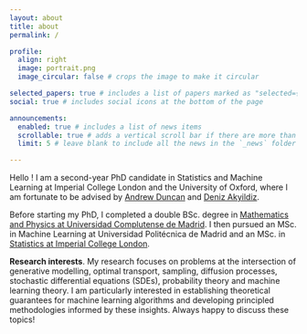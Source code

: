 ```yaml
---
layout: about
title: about
permalink: /

profile:
  align: right
  image: portrait.png
  image_circular: false # crops the image to make it circular

selected_papers: true # includes a list of papers marked as "selected={true}"
social: true # includes social icons at the bottom of the page

announcements:
  enabled: true # includes a list of news items
  scrollable: true # adds a vertical scroll bar if there are more than 3 news items
  limit: 5 # leave blank to include all the news in the `_news` folder # # **Open to opportunities**. I am seeking research internships for summer 2026. Please feel free to reach out!

---
```


Hello ! I am a second-year PhD candidate in Statistics and Machine Learning at Imperial College London and the University of Oxford, where I am fortunate to be advised by [Andrew Duncan](https://scholar.google.com/citations?user=3ZzC72cAAAAJ&hl=en) and [Deniz Akyildiz](https://akyildiz.me/). 

Before starting my PhD, I completed a double BSc. degree in [Mathematics and Physics at Universidad Complutense de Madrid](https://www.elespanol.com/reportajes/20210605/fisica-matematicas-doble-empresas-rifaran-ismael-paula/586442818_0.html). I then pursued an MSc. in Machine Learning at Universidad Politécnica de Madrid and an MSc. in  [Statistics at Imperial College London](https://youtu.be/55vNkwPdUs8).

**Research interests**. 
My research focuses on problems at the intersection of generative modelling, optimal transport, sampling, diffusion processes, stochastic differential equations (SDEs), probability theory and machine learning theory. I am particularly interested in establishing theoretical guarantees for machine learning algorithms and developing principled methodologies informed by these insights. Always happy to discuss these topics!

